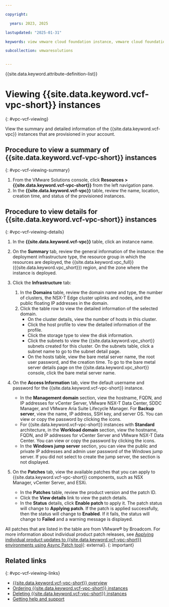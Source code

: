 ```yaml
---

copyright:

  years: 2023, 2025

lastupdated: "2025-01-31"

keywords: view vmware cloud foundation instance, vmware cloud foundation instance, view instance, view vmware cloud edition instance

subcollection: vmwaresolutions


---
```


{{site.data.keyword.attribute-definition-list}}

# Viewing {{site.data.keyword.vcf-vpc-short}} instances
{: #vpc-vcf-viewing}

View the summary and detailed information of the {{site.data.keyword.vcf-vpc}} instances that are provisioned in your account.

## Procedure to view a summary of {{site.data.keyword.vcf-vpc-short}} instances
{: #vpc-vcf-viewing-summary}

1. From the VMware Solutions console, click **Resources > {{site.data.keyword.vcf-vpc-short}}** from the left navigation pane.
2. In the **{{site.data.keyword.vcf-vpc}}** table, review the name, location, creation time, and status of the provisioned instances.

## Procedure to view details for {{site.data.keyword.vcf-vpc-short}} instances
{: #vpc-vcf-viewing-details}

1. In the **{{site.data.keyword.vcf-vpc}}** table, click an instance name.
2. On the **Summary** tab, review the general information of the instance: the deployment infrastructure type, the resource group in which the resources are deployed, the {{site.data.keyword.vpc_full}} ({{site.data.keyword.vpc_short}}) region, and the zone where the instance is deployed.

3. Click the **Infrastructure** tab:
   1. In the **Domains** table, review the domain name and type, the number of clusters, the NSX-T Edge cluster uplinks and nodes, and the public floating IP addresses in the domain.
   2. Click the table row to view the detailed information of the selected domain.
      * On the cluster details, view the number of hosts in this cluster.
      * Click the host profile to view the detailed information of the profile.
      * Click the storage type to view the disk information.
      * Click the subnets to view the {{site.data.keyword.vpc_short}} subnets created for this cluster. On the subnets table, click a subnet name to go to the subnet detail page.
      * On the hosts table, view the bare metal server name, the root user password, and the creation time. To go to the bare metal server details page on the {{site.data.keyword.vpc_short}} console, click the bare metal server name.

4. On the **Access Information** tab, view the default username and password for the {{site.data.keyword.vcf-vpc-short}} instance.
   * In the **Management domain** section, view the hostname, FQDN, and IP addresses for vCenter Server, VMware NSX-T Data Center, SDDC Manager, and VMware Aria Suite Lifecycle Manager. For **Backup server**, view the name, IP address, SSH key, and server OS. You can view or copy the password by clicking the icons.
   * For {{site.data.keyword.vcf-vpc-short}} instances with **Standard** architecture, in the **Workload domain** section, view the hostname, FQDN, and IP addresses for vCenter Server and VMware NSX-T Data Center. You can view or copy the password by clicking the icons.
   * In the **Windows jump server** section, you can view the public and private IP addresses and admin user password of the Windows jump server. If you did not select to create the jump server, the section is not displayed.

5. On the **Patches** tab, view the available patches that you can apply to {{site.data.keyword.vcf-vpc-short}} components, such as NSX Manager, vCenter Server, and ESXi.
   * In the **Patches** table, review the product version and the patch ID.
   * Click the **View details** link to view the patch details.
   * In the **Status** details, click **Enable patch** to apply it. The patch status will change to **Applying patch**. If the patch is applied successfully, then the status will change to **Enabled**. If it fails, the status will change to **Failed** and a warning message is displayed.

All patches that are listed in the table are from VMware® by Broadcom. For more information about individual product patch releases, see [Applying individual product updates to {{site.data.keyword.vcf-vpc-short}} environments using Async Patch tool](https://knowledge.broadcom.com/external/article?legacyId=88287){: external}.
{: important}

## Related links
{: #vpc-vcf-viewing-links}

* [{{site.data.keyword.vcf-vpc-short}} overview](/docs/vmwaresolutions?topic=vmwaresolutions-vpc-vcf-ovw)
* [Ordering {{site.data.keyword.vcf-vpc-short}} instances](/docs/vmwaresolutions?topic=vmwaresolutions-vpc-vcf-ordering)
* [Deleting {{site.data.keyword.vcf-vpc-short}} instances](/docs/vmwaresolutions?topic=vmwaresolutions-vpc-vcf-deleting)
* [Getting help and support](/docs/vmwaresolutions?topic=vmwaresolutions-trbl_support)
